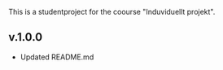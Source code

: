 This is a studentproject for the coourse "Induviduellt projekt".


v.1.0.0
------------
* Updated README.md

